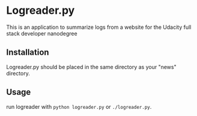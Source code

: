 # Logreader.py
This is an application to summarize logs from a website for the Udacity full stack developer nanodegree

## Installation
Logreader.py should be placed in the same directory as your "news" directory.

## Usage
run logreader with 
`python logreader.py` 
or 
`./logreader.py`.